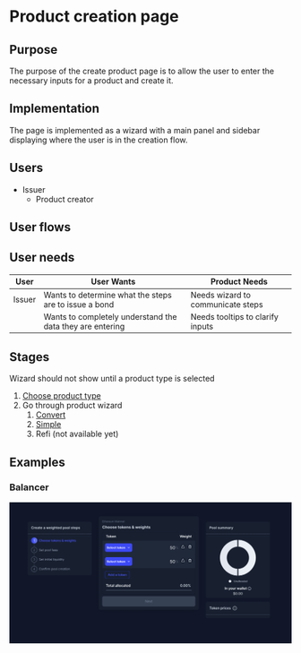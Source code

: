 # Product creation page

## Purpose

The purpose of the create product page is to allow the user to enter the necessary inputs for a product and create it.

## Implementation

The page is implemented as a wizard with a main panel and sidebar displaying where the user is in the creation flow.

## Users

- Issuer
  - Product creator

## User flows

## User needs

| User   | User Wants                                                | Product Needs                     |
| ------ | --------------------------------------------------------- | --------------------------------- |
| Issuer | Wants to determine what the steps are to issue a bond     | Needs wizard to communicate steps |
|        | Wants to completely understand the data they are entering | Needs tooltips to clarify inputs  |

## Stages

Wizard should not show until a product type is selected

1. [Choose product type](features/product_type.md)
2. Go through product wizard
   1. [Convert](features/convert/README.md)
   2. [Simple](features/simple/README.md)
   3. Refi (not available yet)

## Examples

### Balancer

![](../../assets/balancer/pool_creation_page.png)
